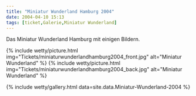 ```yaml
---
title: "Miniatur Wunderland Hamburg 2004"
date: 2004-04-10 15:13
tags: [ticket,Galerie,Miniatur Wunderland]
---
```

Das Miniatur Wunderland Hamburg mit einigen Bildern.

{% include wetty/picture.html img="Tickets/miniaturwunderlandhamburg2004_front.jpg" alt="Miniatur Wunderland" %}
{% include wetty/picture.html img="Tickets/miniaturwunderlandhamburg2004_back.jpg" alt="Miniatur Wunderland" %}


<!--more-->

{% include wetty/gallery.html data=site.data.Miniatur-Wunderland-2004 %}

